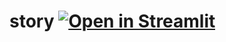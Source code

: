 # story [![Open in Streamlit](https://static.streamlit.io/badges/streamlit_badge_black_white.svg)](https://share.streamlit.io/jerryweijang/story/main/app.py)